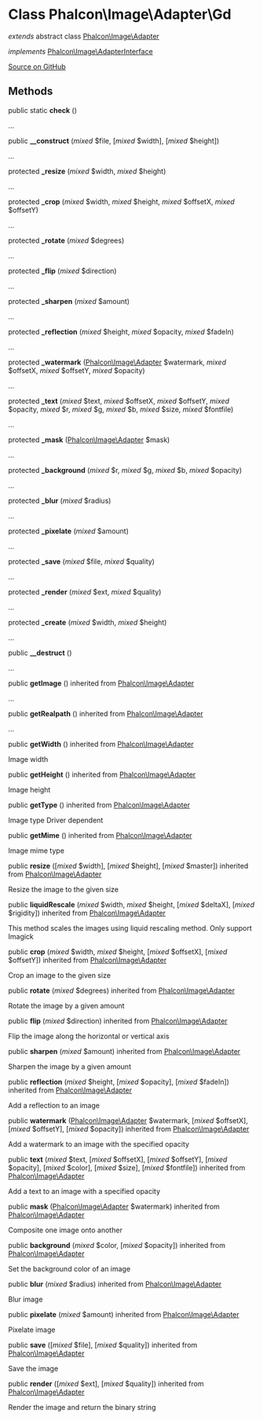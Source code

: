 # Class **Phalcon\\Image\\Adapter\\Gd**

*extends* abstract class [Phalcon\Image\Adapter](/en/3.1/api/Phalcon_Image_Adapter)

*implements* [Phalcon\Image\AdapterInterface](/en/3.1/api/Phalcon_Image_AdapterInterface)

<a href="https://github.com/phalcon/cphalcon/blob/master/phalcon/image/adapter/gd.zep" class="btn btn-default btn-sm">Source on GitHub</a>

## Methods
public static  **check** ()

...


public  **__construct** (*mixed* $file, [*mixed* $width], [*mixed* $height])

...


protected  **_resize** (*mixed* $width, *mixed* $height)

...


protected  **_crop** (*mixed* $width, *mixed* $height, *mixed* $offsetX, *mixed* $offsetY)

...


protected  **_rotate** (*mixed* $degrees)

...


protected  **_flip** (*mixed* $direction)

...


protected  **_sharpen** (*mixed* $amount)

...


protected  **_reflection** (*mixed* $height, *mixed* $opacity, *mixed* $fadeIn)

...


protected  **_watermark** ([Phalcon\Image\Adapter](/en/3.1/api/Phalcon_Image_Adapter) $watermark, *mixed* $offsetX, *mixed* $offsetY, *mixed* $opacity)

...


protected  **_text** (*mixed* $text, *mixed* $offsetX, *mixed* $offsetY, *mixed* $opacity, *mixed* $r, *mixed* $g, *mixed* $b, *mixed* $size, *mixed* $fontfile)

...


protected  **_mask** ([Phalcon\Image\Adapter](/en/3.1/api/Phalcon_Image_Adapter) $mask)

...


protected  **_background** (*mixed* $r, *mixed* $g, *mixed* $b, *mixed* $opacity)

...


protected  **_blur** (*mixed* $radius)

...


protected  **_pixelate** (*mixed* $amount)

...


protected  **_save** (*mixed* $file, *mixed* $quality)

...


protected  **_render** (*mixed* $ext, *mixed* $quality)

...


protected  **_create** (*mixed* $width, *mixed* $height)

...


public  **__destruct** ()

...


public  **getImage** () inherited from [Phalcon\Image\Adapter](/en/3.1/api/Phalcon_Image_Adapter)

...


public  **getRealpath** () inherited from [Phalcon\Image\Adapter](/en/3.1/api/Phalcon_Image_Adapter)

...


public  **getWidth** () inherited from [Phalcon\Image\Adapter](/en/3.1/api/Phalcon_Image_Adapter)

Image width



public  **getHeight** () inherited from [Phalcon\Image\Adapter](/en/3.1/api/Phalcon_Image_Adapter)

Image height



public  **getType** () inherited from [Phalcon\Image\Adapter](/en/3.1/api/Phalcon_Image_Adapter)

Image type
Driver dependent



public  **getMime** () inherited from [Phalcon\Image\Adapter](/en/3.1/api/Phalcon_Image_Adapter)

Image mime type



public  **resize** ([*mixed* $width], [*mixed* $height], [*mixed* $master]) inherited from [Phalcon\Image\Adapter](/en/3.1/api/Phalcon_Image_Adapter)

Resize the image to the given size



public  **liquidRescale** (*mixed* $width, *mixed* $height, [*mixed* $deltaX], [*mixed* $rigidity]) inherited from [Phalcon\Image\Adapter](/en/3.1/api/Phalcon_Image_Adapter)

This method scales the images using liquid rescaling method. Only support Imagick



public  **crop** (*mixed* $width, *mixed* $height, [*mixed* $offsetX], [*mixed* $offsetY]) inherited from [Phalcon\Image\Adapter](/en/3.1/api/Phalcon_Image_Adapter)

Crop an image to the given size



public  **rotate** (*mixed* $degrees) inherited from [Phalcon\Image\Adapter](/en/3.1/api/Phalcon_Image_Adapter)

Rotate the image by a given amount



public  **flip** (*mixed* $direction) inherited from [Phalcon\Image\Adapter](/en/3.1/api/Phalcon_Image_Adapter)

Flip the image along the horizontal or vertical axis



public  **sharpen** (*mixed* $amount) inherited from [Phalcon\Image\Adapter](/en/3.1/api/Phalcon_Image_Adapter)

Sharpen the image by a given amount



public  **reflection** (*mixed* $height, [*mixed* $opacity], [*mixed* $fadeIn]) inherited from [Phalcon\Image\Adapter](/en/3.1/api/Phalcon_Image_Adapter)

Add a reflection to an image



public  **watermark** ([Phalcon\Image\Adapter](/en/3.1/api/Phalcon_Image_Adapter) $watermark, [*mixed* $offsetX], [*mixed* $offsetY], [*mixed* $opacity]) inherited from [Phalcon\Image\Adapter](/en/3.1/api/Phalcon_Image_Adapter)

Add a watermark to an image with the specified opacity



public  **text** (*mixed* $text, [*mixed* $offsetX], [*mixed* $offsetY], [*mixed* $opacity], [*mixed* $color], [*mixed* $size], [*mixed* $fontfile]) inherited from [Phalcon\Image\Adapter](/en/3.1/api/Phalcon_Image_Adapter)

Add a text to an image with a specified opacity



public  **mask** ([Phalcon\Image\Adapter](/en/3.1/api/Phalcon_Image_Adapter) $watermark) inherited from [Phalcon\Image\Adapter](/en/3.1/api/Phalcon_Image_Adapter)

Composite one image onto another



public  **background** (*mixed* $color, [*mixed* $opacity]) inherited from [Phalcon\Image\Adapter](/en/3.1/api/Phalcon_Image_Adapter)

Set the background color of an image



public  **blur** (*mixed* $radius) inherited from [Phalcon\Image\Adapter](/en/3.1/api/Phalcon_Image_Adapter)

Blur image



public  **pixelate** (*mixed* $amount) inherited from [Phalcon\Image\Adapter](/en/3.1/api/Phalcon_Image_Adapter)

Pixelate image



public  **save** ([*mixed* $file], [*mixed* $quality]) inherited from [Phalcon\Image\Adapter](/en/3.1/api/Phalcon_Image_Adapter)

Save the image



public  **render** ([*mixed* $ext], [*mixed* $quality]) inherited from [Phalcon\Image\Adapter](/en/3.1/api/Phalcon_Image_Adapter)

Render the image and return the binary string




